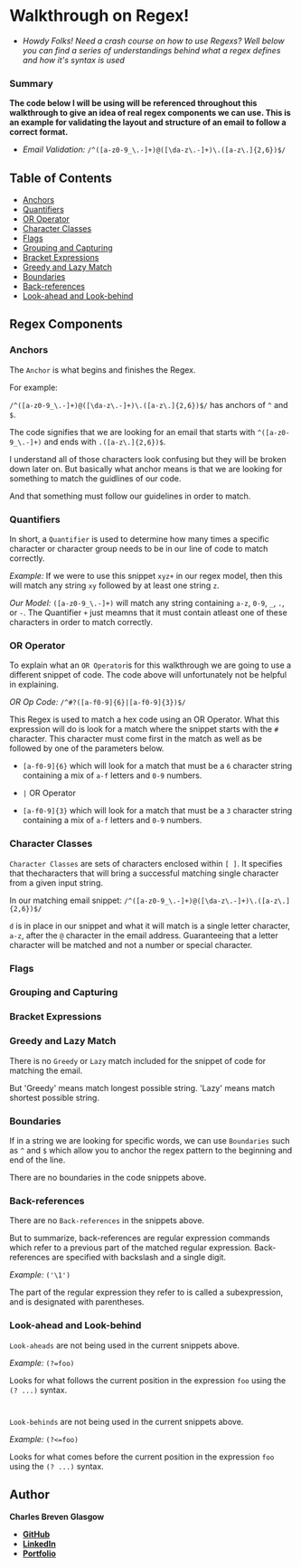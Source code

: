 # Walkthrough on Regex!

* *Howdy Folks! Need a crash course on how to use Regexs? Well below you can find a series of understandings behind what a regex defines and how it's syntax is used*

### Summary

**The code below I will be using will be referenced throughout this walkthrough to give an idea of real regex components we can use. This is an example for validating the layout and structure of an email to follow a correct format.**

* *Email Validation:* `/^([a-z0-9_\.-]+)@([\da-z\.-]+)\.([a-z\.]{2,6})$/`

## Table of Contents

- [Anchors](#anchors)
- [Quantifiers](#quantifiers)
- [OR Operator](#or-operator)
- [Character Classes](#character-classes)
- [Flags](#flags)
- [Grouping and Capturing](#grouping-and-capturing)
- [Bracket Expressions](#bracket-expressions)
- [Greedy and Lazy Match](#greedy-and-lazy-match)
- [Boundaries](#boundaries)
- [Back-references](#back-references)
- [Look-ahead and Look-behind](#look-ahead-and-look-behind)

## Regex Components

### Anchors

The `Anchor` is what begins and finishes the Regex.

For example: 

`/^([a-z0-9_\.-]+)@([\da-z\.-]+)\.([a-z\.]{2,6})$/` has anchors of `^` and `$`.

The code signifies that we are looking for an email that starts with `^([a-z0-9_\.-]+)` and ends with `.([a-z\.]{2,6})$`.

I understand all of those characters look confusing but they will be broken down later on. But basically what anchor means is that we are looking for something to match the guidlines of our code.

And that something must follow our guidelines in order to match.

### Quantifiers

In short, a `Quantifier` is used to determine how many times a specific character or character group needs to be in our line of code to match correctly.

*Example:* If we were to use this snippet `xyz+` in our regex model, then this will match any string `xy` followed by at least one string `z`.

*Our Model:* `([a-z0-9_\.-]+)` will match any string containing `a-z`, `0-9`, `_`, `.`, or `-`. The Quantifier `+` just meamns that it must contain atleast one of these characters in order to match correctly.

### OR Operator

To explain what an `OR Operator`is for this walkthrough we are going to use a different snippet of code. The code above will unfortunately not be helpful in explaining.

*OR Op Code:* `/^#?([a-f0-9]{6}|[a-f0-9]{3})$/`

This Regex is used to match a hex code using an OR Operator. 
What this expression will do is look for a match where the snippet starts with the `#` character. This character must come first in the match as well as be followed by one of the parameters below.

* `[a-f0-9]{6}` which will look for a match that must be a `6` character string containing a mix of `a-f` letters and `0-9` numbers.

* `|` OR Operator

* `[a-f0-9]{3}` which will look for a match that must be a `3` character string containing a mix of `a-f` letters and `0-9` numbers.

### Character Classes

`Character Classes` are sets of characters enclosed within `[ ]`. It specifies that thecharacters that will bring a successful matching single character from a given input string.

In our matching email snippet: `/^([a-z0-9_\.-]+)@([\da-z\.-]+)\.([a-z\.]{2,6})$/`

`d` is in place in our snippet and what it will match is a single letter character, `a-z`, after the `@` character in the email address. Guaranteeing that a letter character will be matched and not a number or special character.

### Flags

### Grouping and Capturing

### Bracket Expressions

### Greedy and Lazy Match

There is no `Greedy` or `Lazy` match included for the snippet of code for matching the email.

But 'Greedy' means match longest possible string. 'Lazy' means match shortest possible string.

### Boundaries

If in a string we are looking for specific words, we can use `Boundaries` such as `^` and `$` which allow you to anchor the regex pattern to the beginning and end of the line.

There are no boundaries in the code snippets above.

### Back-references

There are no `Back-references` in the snippets above.

But to summarize, back-references are regular expression commands which refer to a previous part of the matched regular expression. Back-references are specified with backslash and a single digit.

*Example:* `('\1')`

The part of the regular expression they refer to is called a subexpression, and is designated with parentheses.

### Look-ahead and Look-behind

`Look-aheads` are not being used in the current snippets above.

*Example:* `(?=foo)`

Looks for what follows the current position in the expression `foo` using the `(? ...)` syntax. 

#

`Look-behinds` are not being used in the current snippets above.

*Example:* `(?<=foo)`

Looks for what comes before the current position in the expression `foo` using the `(? ...)` syntax. 

## Author

**Charles Breven Glasgow**

- **[GitHub](https://github.com/Brevenn)**
- **[LinkedIn](https://www.linkedin.com/in/charles-glasgow-7b07a41a3/)**
- **[Portfolio](https://brevenn.github.io/Portfolio-Full-Stack/)**

#
